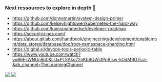### Next ressources to explore in depth 🔭
- https://github.com/donnemartin/system-design-primer
- https://github.com/kelseyhightower/kubernetes-the-hard-way
- https://github.com/kamranahmedse/developer-roadmap
- https://securityzines.com/
- https://about.gitlab.com/handbook/engineering/development/enablement/data_stores/database/doc/root-namespace-sharding.html
- https://digital.ai/devops-tools-periodic-table
- https://www.youtube.com/watch?v=B6FsWNUnRo0&list=PLSAko72nKb8QWsfPpBlsw-kOdMBD7sra-&ab_channel=TheLearningChannel

<a href="https://github.com/ggjulio">
  <img align="center" src="https://github-readme-stats.vercel.app/api/top-langs/?username=ggjulio&hide=objective-c,makefile,javascript,swift&theme=tokyonight" />
</a>
<a href="https://github.com/ggjulio">
  <img align="center" src="https://github-readme-stats.vercel.app/api?username=ggjulio&show_icons=true&count_private=true&theme=tokyonight" />
</a>


<!--
**ggjulio/ggjulio** is a ✨ _special_ ✨ repository because its `README.md` (this file) appears on your GitHub profile.

Here are some ideas to get you started:

- 🔭 I’m currently working on ...
- 🌱 I’m currently learning ...
- 👯 I’m looking to collaborate on ...
- 🤔 I’m looking for help with ...
- 💬 Ask me about ...
- 📫 How to reach me: ...
- 😄 Pronouns: ...
- ⚡ Fun fact: ...
-->
